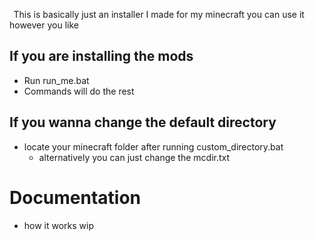  
This is basically just an installer I made for my minecraft you can use it however you like

## If you are installing the mods

- Run run_me.bat
- Commands will do the rest

## If you wanna change the default directory

- locate your minecraft folder after running custom_directory.bat 
  - alternatively you can just change the mcdir.txt

# Documentation
- how it works
wip
